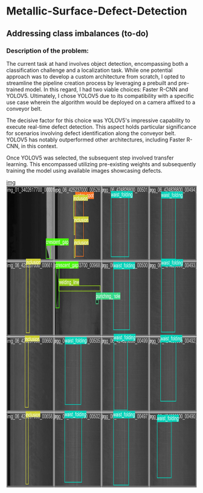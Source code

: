 # Metallic-Surface-Defect-Detection
## Addressing class imbalances (to-do)

### Description of the problem: 
The current task at hand involves object detection, encompassing both a classification challenge and a localization task. While one potential approach was to develop a custom architecture from scratch, I opted to streamline the pipeline creation process by leveraging a prebuilt and pre-trained model. In this regard, I had two viable choices: Faster R-CNN and YOLOV5. Ultimately, I chose YOLOV5 due to its compatibility with a specific use case wherein the algorithm would be deployed on a camera affixed to a conveyor belt.

The decisive factor for this choice was YOLOV5's impressive capability to execute real-time defect detection. This aspect holds particular significance for scenarios involving defect identification along the conveyor belt. YOLOV5 has notably outperformed other architectures, including Faster R-CNN, in this context.

Once YOLOV5 was selected, the subsequent step involved transfer learning. This encompassed utilizing pre-existing weights and subsequently training the model using available images showcasing defects.




[img](project1/exp16/train_batch0.jpg)
<img src="project1/exp16/val_batch0_labels.jpg" width="800" height="800">
